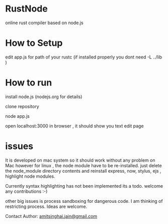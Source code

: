 RustNode
========

online rust compiler based on node.js

How to Setup
===========
 edit app.js for path of your rustc (if installed properly you dont need -L ../lib )

How to run
===========
install node.js  (nodejs.org for details)

clone repository

node app.js

open localhost:3000 in browser , it should show you text edit page


issues
=========
It is developed on mac system so it should work without any problem on Mac 
however for linux , the node module have to be re-installed. just delete the node_module 
directory contents and reinstall express, now, stylus, ejs , highlight node modules.


Currently syntax highlighting has not been implemented its a todo. welcome any contributions :-)

other big issues is process sandboxing for dangerous code. I am thinking of restricting process.
Ideas are welcome.


Contact Author:
  amitsinghai.jain@gmail.com



